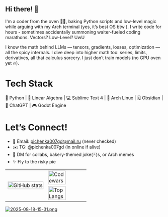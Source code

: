 ## Hi there! 👋

I'm a coder from the oven 🧁🔥, baking Python scripts and low-level magic while arguing with my Arch terminal (yes, it’s best OS btw ). I write code for hours - sometimes accidentally summoning waiter-fueled coding marathons. Vectors? Low-Level? UwU

I know the math behind LLMs — tensors, gradients, losses, optimization — all the spicy internals. I dive deep into higher math too: series, limits, derivatives, all that calculus sorcery. I just don’t train models (no GPU oven yet 🔥).

# Tech Stack
🐍 Python | 📐 Linear Algebra | 💻 Sublime Text 4 |
🐧 Arch Linux | 🗓 Obsidian | 🤖 ChatGPT | 🎮 Godot Engine

# Let’s Connect!

- 📧 Email: pichenka007gd@mail.ru (never checked)
- ✉️ TG: @pichenka007gd (in online if alive)
- 💬 DM for collabs, bakery-themed joke(🃏)s, or Arch memes
- ✨ Fly to the risky pie

<table>
  <tr>
    <td rowspan="2" width="50%">
      <img src="https://github-readme-stats.vercel.app/api?username=pichenka007gd&show_icons=true&theme=radical" alt="GitHub stats" width="100%">
    </td>
    <td width="50%">
      <img src="https://www.codewars.com/users/pichenka007gd/badges/large" alt="Codewars" width="70%">
    </td>
  </tr>
  <tr>
    <td width="50%">
      <img src="https://github-readme-stats.vercel.app/api/top-langs/?username=pichenka007gd&layout=compact" alt="Top Langs" width="70%">
    </td>
  </tr>
</table>

[![2025-08-18-15-31.png](https://i.postimg.cc/J4rzvVDs/2025-08-18-15-31.png)](https://postimg.cc/WtyVqy7V)
